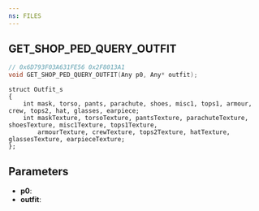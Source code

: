 ```yaml
---
ns: FILES
---
```

## GET_SHOP_PED_QUERY_OUTFIT

```c
// 0x6D793F03A631FE56 0x2F8013A1
void GET_SHOP_PED_QUERY_OUTFIT(Any p0, Any* outfit);
```

```
struct Outfit_s  
{  
	int mask, torso, pants, parachute, shoes, misc1, tops1, armour, crew, tops2, hat, glasses, earpiece;  
	int maskTexture, torsoTexture, pantsTexture, parachuteTexture, shoesTexture, misc1Texture, tops1Texture,   
		armourTexture, crewTexture, tops2Texture, hatTexture, glassesTexture, earpieceTexture;  
};  
```

## Parameters
* **p0**: 
* **outfit**: 

